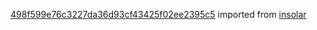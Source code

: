 [498f599e76c3227da36d93cf43425f02ee2395c5](https://github.com/insolar/insolar/commit/498f599e76c3227da36d93cf43425f02ee2395c5) imported from [insolar](https://github.com/insolar/insolar)
